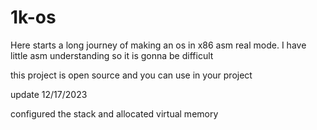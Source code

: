 # 1k-os

Here starts a long journey of making an os 
in x86 asm real mode.
I have little asm understanding 
so it is gonna be difficult


this project is open source and you can 
use in your project




update 12/17/2023

configured the stack and allocated virtual memory
